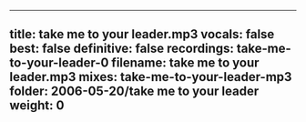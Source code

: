 
---
title: take me to your leader.mp3
vocals: false
best: false
definitive: false
recordings: take-me-to-your-leader-0
filename: take me to your leader.mp3
mixes: take-me-to-your-leader-mp3
folder: 2006-05-20/take me to your leader
weight: 0
---
